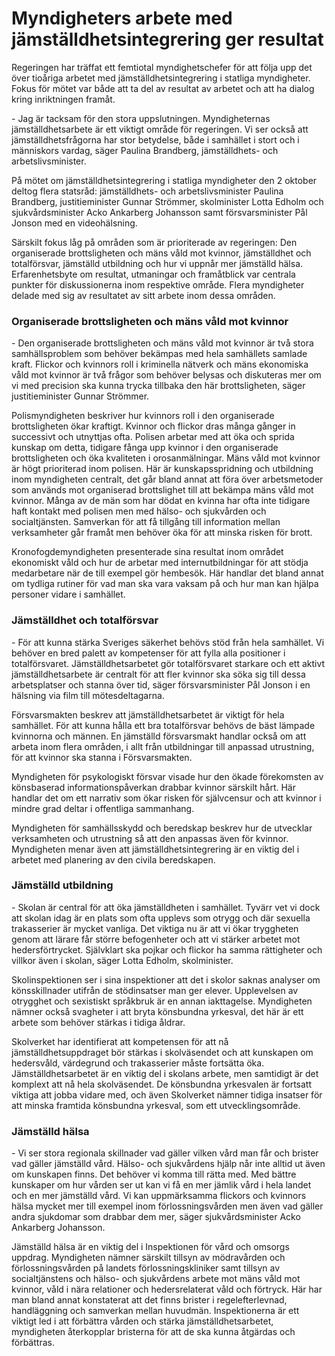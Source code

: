 # Myndigheters arbete med jämställdhetsintegrering ger resultat

Regeringen har träffat ett femtiotal myndighetschefer för att följa upp det över tioåriga arbetet med jämställdhetsintegrering i statliga myndigheter. Fokus för mötet var både att ta del av resultat av arbetet och att ha dialog kring inriktningen framåt.


\- Jag är tacksam för den stora uppslutningen. Myndigheternas jämställdhetsarbete är ett viktigt område för regeringen. Vi ser också att jämställdhetsfrågorna har stor betydelse, både i samhället i stort och i människors vardag, säger Paulina Brandberg, jämställdhets\- och arbetslivsminister.

På mötet om jämställdhetsintegrering i statliga myndigheter den 2 oktober deltog flera statsråd: jämställdhets\- och arbetslivsminister Paulina Brandberg, justitieminister Gunnar Strömmer, skolminister Lotta Edholm och sjukvårdsminister Acko Ankarberg Johansson samt försvarsminister Pål Jonson med en videohälsning.

Särskilt fokus låg på områden som är prioriterade av regeringen: Den organiserade brottsligheten och mäns våld mot kvinnor, jämställdhet och totalförsvar, jämställd utbildning och hur vi uppnår mer jämställd hälsa. Erfarenhetsbyte om resultat, utmaningar och framåtblick var centrala punkter för diskussionerna inom respektive område. Flera myndigheter delade med sig av resultatet av sitt arbete inom dessa områden.

### Organiserade brottsligheten och mäns våld mot kvinnor

\- Den organiserade brottsligheten och mäns våld mot kvinnor är två stora samhällsproblem som behöver bekämpas med hela samhällets samlade kraft. Flickor och kvinnors roll i kriminella nätverk och mäns ekonomiska våld mot kvinnor är två frågor som behöver belysas och diskuteras mer om vi med precision ska kunna trycka tillbaka den här brottsligheten, säger justitieminister Gunnar Strömmer.

Polismyndigheten beskriver hur kvinnors roll i den organiserade brottsligheten ökar kraftigt. Kvinnor och flickor dras många gånger in successivt och utnyttjas ofta. Polisen arbetar med att öka och sprida kunskap om detta, tidigare fånga upp kvinnor i den organiserade brottsligheten och öka kvaliteten i orosanmälningar. Mäns våld mot kvinnor är högt prioriterad inom polisen. Här är kunskapsspridning och utbildning inom myndigheten centralt, det går bland annat att föra över arbetsmetoder som används mot organiserad brottslighet till att bekämpa mäns våld mot kvinnor. Många av de män som har dödat en kvinna har ofta inte tidigare haft kontakt med polisen men med hälso\- och sjukvården och socialtjänsten. Samverkan för att få tillgång till information mellan verksamheter går framåt men behöver öka för att minska risken för brott.

Kronofogdemyndigheten presenterade sina resultat inom området ekonomiskt våld och hur de arbetar med internutbildningar för att stödja medarbetare när de till exempel gör hembesök. Här handlar det bland annat om tydliga rutiner för vad man ska vara vaksam på och hur man kan hjälpa personer vidare i samhället.

### Jämställdhet och totalförsvar

\- För att kunna stärka Sveriges säkerhet behövs stöd från hela samhället. Vi behöver en bred palett av kompetenser för att fylla alla positioner i totalförsvaret. Jämställdhetsarbetet gör totalförsvaret starkare och ett aktivt jämställdhetsarbete är centralt för att fler kvinnor ska söka sig till dessa arbetsplatser och stanna över tid, säger försvarsminister Pål Jonson i en hälsning via film till mötesdeltagarna.

Försvarsmakten beskrev att jämställdhetsarbetet är viktigt för hela samhället. För att kunna hålla ett bra totalförsvar behövs de bäst lämpade kvinnorna och männen. En jämställd försvarsmakt handlar också om att arbeta inom flera områden, i allt från utbildningar till anpassad utrustning, för att kvinnor ska stanna i Försvarsmakten.

Myndigheten för psykologiskt försvar visade hur den ökade förekomsten av könsbaserad informationspåverkan drabbar kvinnor särskilt hårt. Här handlar det om ett narrativ som ökar risken för självcensur och att kvinnor i mindre grad deltar i offentliga sammanhang.

Myndigheten för samhällsskydd och beredskap beskrev hur de utvecklar verksamheten och utrustning så att den anpassas även för kvinnor. Myndigheten menar även att jämställdhetsintegrering är en viktig del i arbetet med planering av den civila beredskapen.

### Jämställd utbildning

\- Skolan är central för att öka jämställdheten i samhället. Tyvärr vet vi dock att skolan idag är en plats som ofta upplevs som otrygg och där sexuella trakasserier är mycket vanliga. Det viktiga nu är att vi ökar tryggheten genom att lärare får större befogenheter och att vi stärker arbetet mot hedersförtrycket. Självklart ska pojkar och flickor ha samma rättigheter och villkor även i skolan, säger Lotta Edholm, skolminister.

Skolinspektionen ser i sina inspektioner att det i skolor saknas analyser om könsskillnader utifrån de stödinsatser man ger elever. Upplevelsen av otrygghet och sexistiskt språkbruk är en annan iakttagelse. Myndigheten nämner också svagheter i att bryta könsbundna yrkesval, det här är ett arbete som behöver stärkas i tidiga åldrar.

Skolverket har identifierat att kompetensen för att nå jämställdhetsuppdraget bör stärkas i skolväsendet och att kunskapen om hedersvåld, värdegrund och trakasserier måste fortsätta öka. Jämställdhetsarbetet är en viktig del i skolans arbete, men samtidigt är det komplext att nå hela skolväsendet. De könsbundna yrkesvalen är fortsatt viktiga att jobba vidare med, och även Skolverket nämner tidiga insatser för att minska framtida könsbundna yrkesval, som ett utvecklingsområde.

### Jämställd hälsa

\- Vi ser stora regionala skillnader vad gäller vilken vård man får och brister vad gäller jämställd vård. Hälso\- och sjukvårdens hjälp når inte alltid ut även om kunskapen finns. Det behöver vi komma till rätta med. Med bättre kunskaper om hur vården ser ut kan vi få en mer jämlik vård i hela landet och en mer jämställd vård. Vi kan uppmärksamma flickors och kvinnors hälsa mycket mer till exempel inom förlossningsvården men även vad gäller andra sjukdomar som drabbar dem mer, säger sjukvårdsminister Acko Ankarberg Johansson.

Jämställd hälsa är en viktig del i Inspektionen för vård och omsorgs uppdrag. Myndigheten nämner särskilt tillsyn av mödravården och förlossningsvården på landets förlossningskliniker samt tillsyn av socialtjänstens och hälso\- och sjukvårdens arbete mot mäns våld mot kvinnor, våld i nära relationer och hedersrelaterat våld och förtryck. Här har man bland annat konstaterat att det finns brister i regelefterlevnad, handläggning och samverkan mellan huvudmän. Inspektionerna är ett viktigt led i att förbättra vården och stärka jämställdhetsarbetet, myndigheten återkopplar bristerna för att de ska kunna åtgärdas och förbättras.
